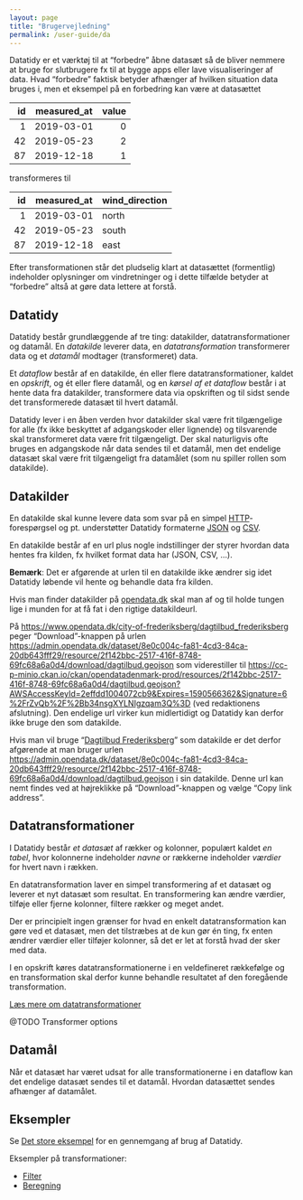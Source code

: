```yaml
---
layout: page
title: "Brugervejledning"
permalink: /user-guide/da
---
```


Datatidy er et værktøj til at “forbedre” åbne datasæt så de bliver nemmere at
bruge for slutbrugere fx til at bygge apps eller lave visualiseringer af
data. Hvad “forbedre” faktisk betyder afhænger af hvilken situation data bruges
i, men et eksempel på en forbedring kan være at datasættet

| id | measured_at | value |
|---:|-------------|------:|
|  1 | 2019-03-01  |     0 |
| 42 | 2019-05-23  |     2 |
| 87 | 2019-12-18  |     1 |

transformeres til

| id | measured_at | wind_direction |
|---:|-------------|----------------|
|  1 | 2019-03-01  | north          |
| 42 | 2019-05-23  | south          |
| 87 | 2019-12-18  | east           |

Efter transformationen står det pludselig klart at datasættet (formentlig)
indeholder oplysninger om vindretninger og i dette tilfælde betyder at
“forbedre” altså at gøre data lettere at forstå.

## Datatidy

Datatidy består grundlæggende af tre ting: datakilder, datatransformationer og
datamål. En *datakilde* leverer data, en *datatransformation* transformerer data
og et *datamål* modtager (transformeret) data.

Et *dataflow* består af en datakilde, én eller flere datatransformationer,
kaldet en *opskrift*, og ét eller flere datamål, og en *kørsel af et dataflow*
består i at hente data fra datakilder, transformere data via opskriften og til
sidst sende det transformerede datasæt til hvert datamål.

Datatidy lever i en åben verden hvor datakilder skal være frit tilgængelige for
alle (fx ikke beskyttet af adgangskoder eller lignende) og tilsvarende skal
transformeret data være frit tilgængeligt. Der skal naturligvis ofte bruges en
adgangskode når data sendes til et datamål, men det endelige datasæt skal være
frit tilgængeligt fra datamålet (som nu spiller rollen som datakilde).

## Datakilder

En datakilde skal kunne levere data som svar på en simpel
[HTTP](https://da.wikipedia.org/wiki/HTTP)-forespørgsel og pt. understøtter
Datatidy formaterne [JSON](https://en.wikipedia.org/wiki/JSON) og
[CSV](https://en.wikipedia.org/wiki/Comma-separated_values).

En datakilde består af en url plus nogle indstillinger der styrer hvordan data
hentes fra kilden, fx hvilket format data har (JSON, CSV, …).

**Bemærk**: Det er afgørende at urlen til en datakilde ikke ændrer sig idet
Datatidy løbende vil hente og behandle data fra kilden.

Hvis man finder datakilder på [opendata.dk](https://www.opendata.dk/) skal man
af og til holde tungen lige i munden for at få fat i den rigtige datakildeurl.

På https://www.opendata.dk/city-of-frederiksberg/dagtilbud_frederiksberg peger
“Download”-knappen på urlen
https://admin.opendata.dk/dataset/8e0c004c-fa81-4cd3-84ca-20db643fff29/resource/2f142bbc-2517-416f-8748-69fc68a6a0d4/download/dagtilbud.geojson
som viderestiller til
https://cc-p-minio.ckan.io/ckan/opendatadenmark-prod/resources/2f142bbc-2517-416f-8748-69fc68a6a0d4/dagtilbud.geojson?AWSAccessKeyId=2effdd1004072cb9&Expires=1590566362&Signature=6%2FrZvQb%2F%2Bb34nsgXYLNIgzqam3Q%3D
(ved redaktionens afslutning). Den endelige url virker kun midlertidigt og
Datatidy kan derfor ikke bruge den som datakilde.

Hvis man vil bruge “[Dagtilbud
Frederiksberg](https://www.opendata.dk/city-of-frederiksberg/dagtilbud_frederiksberg)”
som datakilde er det derfor afgørende at man bruger urlen
https://admin.opendata.dk/dataset/8e0c004c-fa81-4cd3-84ca-20db643fff29/resource/2f142bbc-2517-416f-8748-69fc68a6a0d4/download/dagtilbud.geojson
i sin datakilde. Denne url kan nemt findes ved at højreklikke på
“Download”-knappen og vælge “Copy link address”.


## Datatransformationer

I Datatidy består *et datasæt* af rækker og kolonner, populært kaldet *en
tabel*, hvor kolonnerne indeholder *navne* or rækkerne indeholder *værdier* for
hvert navn i rækken.

En datatransformation laver en simpel transformering af et datasæt og leverer et
nyt datasæt som resultat. En transformering kan ændre værdier, tilføje eller
fjerne kolonner, filtere rækker og meget andet.

Der er principielt ingen grænser for hvad en enkelt datatransformation kan gøre
ved et datasæt, men det tilstræbes at de kun gør én ting, fx enten ændrer
værdier eller tilføjer kolonner, så det er let at forstå hvad der sker med data.

I en opskrift køres datatransformationerne i en veldefineret rækkefølge og en
transformation skal derfor kunne behandle resultatet af den foregående
transformation.

[Læs mere om datatransformationer](data-transforms)

@TODO Transformer options

## Datamål

Når et datasæt har været udsat for alle transformationerne i en dataflow kan det
endelige datasæt sendes til et datamål. Hvordan datasættet sendes afhænger af datamålet.

## Eksempler

Se [Det store eksempel](/user-guide/da/tutorial) for en gennemgang af brug af Datatidy.

Eksempler på transformationer:

* [Filter](examples/filter)
* [Beregning](examples/calculation)
